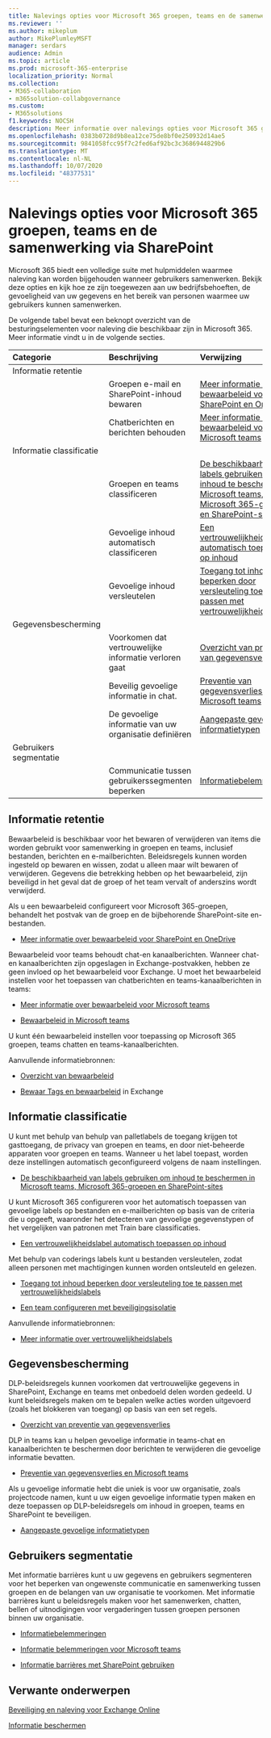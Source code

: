 ```yaml
---
title: Nalevings opties voor Microsoft 365 groepen, teams en de samenwerking via SharePoint
ms.reviewer: ''
ms.author: mikeplum
author: MikePlumleyMSFT
manager: serdars
audience: Admin
ms.topic: article
ms.prod: microsoft-365-enterprise
localization_priority: Normal
ms.collection:
- M365-collaboration
- m365solution-collabgovernance
ms.custom:
- M365solutions
f1.keywords: NOCSH
description: Meer informatie over nalevings opties voor Microsoft 365 groepen, teams en de samenwerking via SharePoint.
ms.openlocfilehash: 0383b0728d9b8ea12ce75de8bf0e250932d14ae5
ms.sourcegitcommit: 9841058fcc95f7c2fed6af92bc3c3686944829b6
ms.translationtype: MT
ms.contentlocale: nl-NL
ms.lasthandoff: 10/07/2020
ms.locfileid: "48377531"
---
```

# <a name="compliance-options-for-microsoft-365-groups-teams-and-sharepoint-collaboration"></a>Nalevings opties voor Microsoft 365 groepen, teams en de samenwerking via SharePoint

Microsoft 365 biedt een volledige suite met hulpmiddelen waarmee naleving kan worden bijgehouden wanneer gebruikers samenwerken. Bekijk deze opties en kijk hoe ze zijn toegewezen aan uw bedrijfsbehoeften, de gevoeligheid van uw gegevens en het bereik van personen waarmee uw gebruikers kunnen samenwerken.

De volgende tabel bevat een beknopt overzicht van de besturingselementen voor naleving die beschikbaar zijn in Microsoft 365. Meer informatie vindt u in de volgende secties.

|Categorie|Beschrijving|Verwijzing|
|:-------|:----------|:--------|
|Informatie retentie|||
||Groepen e-mail en SharePoint-inhoud bewaren|[Meer informatie over bewaarbeleid voor SharePoint en OneDrive](https://docs.microsoft.com/microsoft-365/compliance/retention-policies-sharepoint)|
||Chatberichten en berichten behouden|[Meer informatie over bewaarbeleid voor Microsoft teams](https://docs.microsoft.com/microsoft-365/compliance/retention-policies-teams)|
|Informatie classificatie|||
||Groepen en teams classificeren|[De beschikbaarheid van labels gebruiken om inhoud te beschermen in Microsoft teams, Microsoft 365-groepen en SharePoint-sites](https://docs.microsoft.com/microsoft-365/compliance/sensitivity-labels-teams-groups-sites)|
||Gevoelige inhoud automatisch classificeren|[Een vertrouwelijkheidslabel automatisch toepassen op inhoud](https://docs.microsoft.com/microsoft-365/compliance/apply-sensitivity-label-automatically)|
||Gevoelige inhoud versleutelen|[Toegang tot inhoud beperken door versleuteling toe te passen met vertrouwelijkheidslabels](https://docs.microsoft.com/microsoft-365/compliance/encryption-sensitivity-labels)|
|Gegevensbescherming|||
||Voorkomen dat vertrouwelijke informatie verloren gaat|[Overzicht van preventie van gegevensverlies](https://docs.microsoft.com/microsoft-365/compliance/data-loss-prevention-policies)|
||Beveilig gevoelige informatie in chat.|[Preventie van gegevensverlies en Microsoft teams](https://docs.microsoft.com/microsoft-365/compliance/dlp-microsoft-teams)|
||De gevoelige informatie van uw organisatie definiëren|[Aangepaste gevoelige informatietypen](https://docs.microsoft.com/microsoft-365/compliance/custom-sensitive-info-types)|
|Gebruikers segmentatie|||
||Communicatie tussen gebruikerssegmenten beperken|[Informatiebelemmeringen](https://docs.microsoft.com/microsoft-365/compliance/information-barriers)|

## <a name="information-retention"></a>Informatie retentie

Bewaarbeleid is beschikbaar voor het bewaren of verwijderen van items die worden gebruikt voor samenwerking in groepen en teams, inclusief bestanden, berichten en e-mailberichten. Beleidsregels kunnen worden ingesteld op bewaren en wissen, zodat u alleen maar wilt bewaren of verwijderen. Gegevens die betrekking hebben op het bewaarbeleid, zijn beveiligd in het geval dat de groep of het team vervalt of anderszins wordt verwijderd.

Als u een bewaarbeleid configureert voor Microsoft 365-groepen, behandelt het postvak van de groep en de bijbehorende SharePoint-site en-bestanden.

- [Meer informatie over bewaarbeleid voor SharePoint en OneDrive](https://docs.microsoft.com/microsoft-365/compliance/retention-policies-sharepoint)

Bewaarbeleid voor teams behoudt chat-en kanaalberichten. Wanneer chat-en kanaalberichten zijn opgeslagen in Exchange-postvakken, hebben ze geen invloed op het bewaarbeleid voor Exchange. U moet het bewaarbeleid instellen voor het toepassen van chatberichten en teams-kanaalberichten in teams:

- [Meer informatie over bewaarbeleid voor Microsoft teams](https://docs.microsoft.com/microsoft-365/compliance/retention-policies-teams)

- [Bewaarbeleid in Microsoft teams](https://docs.microsoft.com/microsoftteams/retention-policies)

U kunt één bewaarbeleid instellen voor toepassing op Microsoft 365 groepen, teams chatten en teams-kanaalberichten. 

Aanvullende informatiebronnen:

- [Overzicht van bewaarbeleid](https://docs.microsoft.com/microsoft-365/compliance/retention-policies)

- [Bewaar Tags en bewaarbeleid](https://docs.microsoft.com/exchange/security-and-compliance/messaging-records-management/retention-tags-and-policies) in Exchange

## <a name="information-classification"></a>Informatie classificatie

U kunt met behulp van behulp van palletlabels de toegang krijgen tot gasttoegang, de privacy van groepen en teams, en door niet-beheerde apparaten voor groepen en teams. Wanneer u het label toepast, worden deze instellingen automatisch geconfigureerd volgens de naam instellingen.

- [De beschikbaarheid van labels gebruiken om inhoud te beschermen in Microsoft teams, Microsoft 365-groepen en SharePoint-sites](https://docs.microsoft.com/microsoft-365/compliance/sensitivity-labels-teams-groups-sites)

U kunt Microsoft 365 configureren voor het automatisch toepassen van gevoelige labels op bestanden en e-mailberichten op basis van de criteria die u opgeeft, waaronder het detecteren van gevoelige gegevenstypen of het vergelijken van patronen met Train bare classificaties.

- [Een vertrouwelijkheidslabel automatisch toepassen op inhoud](https://docs.microsoft.com/microsoft-365/compliance/apply-sensitivity-label-automatically)

Met behulp van coderings labels kunt u bestanden versleutelen, zodat alleen personen met machtigingen kunnen worden ontsleuteld en gelezen.

- [Toegang tot inhoud beperken door versleuteling toe te passen met vertrouwelijkheidslabels](https://docs.microsoft.com/microsoft-365/compliance/encryption-sensitivity-labels)

- [Een team configureren met beveiligingsisolatie](https://docs.microsoft.com/microsoft-365/solutions/secure-teams-security-isolation)

Aanvullende informatiebronnen:

- [Meer informatie over vertrouwelijkheidslabels](https://docs.microsoft.com/microsoft-365/compliance/sensitivity-labels)


## <a name="information-protection"></a>Gegevensbescherming

DLP-beleidsregels kunnen voorkomen dat vertrouwelijke gegevens in SharePoint, Exchange en teams met onbedoeld delen worden gedeeld. U kunt beleidsregels maken om te bepalen welke acties worden uitgevoerd (zoals het blokkeren van toegang) op basis van een set regels.

- [Overzicht van preventie van gegevensverlies](https://docs.microsoft.com/microsoft-365/compliance/data-loss-prevention-policies)

DLP in teams kan u helpen gevoelige informatie in teams-chat en kanaalberichten te beschermen door berichten te verwijderen die gevoelige informatie bevatten.

- [Preventie van gegevensverlies en Microsoft teams](https://docs.microsoft.com/microsoft-365/compliance/dlp-microsoft-teams)

Als u gevoelige informatie hebt die uniek is voor uw organisatie, zoals projectcode namen, kunt u uw eigen gevoelige informatie typen maken en deze toepassen op DLP-beleidsregels om inhoud in groepen, teams en SharePoint te beveiligen.

- [Aangepaste gevoelige informatietypen](https://docs.microsoft.com/microsoft-365/compliance/custom-sensitive-info-types)

## <a name="user-segmentation"></a>Gebruikers segmentatie

Met informatie barrières kunt u uw gegevens en gebruikers segmenteren voor het beperken van ongewenste communicatie en samenwerking tussen groepen en de belangen van uw organisatie te voorkomen. Met informatie barrières kunt u beleidsregels maken voor het samenwerken, chatten, bellen of uitnodigingen voor vergaderingen tussen groepen personen binnen uw organisatie.

- [Informatiebelemmeringen](https://docs.microsoft.com/microsoft-365/compliance/information-barriers)

- [Informatie belemmeringen voor Microsoft teams](https://docs.microsoft.com/microsoftteams/information-barriers-in-teams)

- [Informatie barrières met SharePoint gebruiken](https://docs.microsoft.com/sharepoint/information-barriers)

## <a name="related-topics"></a>Verwante onderwerpen

[Beveiliging en naleving voor Exchange Online](https://docs.microsoft.com/exchange/security-and-compliance/security-and-compliance)

[Informatie beschermen](https://docs.microsoft.com/microsoft-365/compliance/protect-information)


